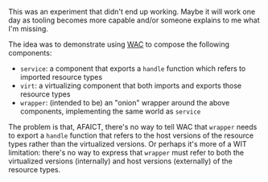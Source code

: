 This was an experiment that didn't end up working.  Maybe it will work one day as tooling becomes more capable and/or someone explains to me what I'm missing.

The idea was to demonstrate using [WAC](https://github.com/peterhuene/wac) to compose the following components:

- `service`: a component that exports a `handle` function which refers to imported resource types
- `virt`: a virtualizing component that both imports and exports those resource types
- `wrapper`: (intended to be) an "onion" wrapper around the above components, implementing the same world as `service`

The problem is that, AFAICT, there's no way to tell WAC that `wrapper` needs to export a `handle` function that refers to the host versions of the resource types rather than the virtualized versions.  Or perhaps it's more of a WIT limitation: there's no way to express that `wrapper` must refer to both the virtualized versions (internally) and host versions (externally) of the resource types.
